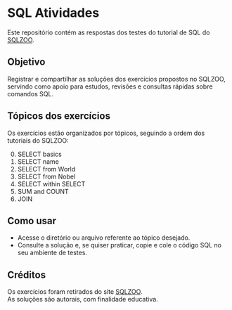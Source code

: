 # SQL Atividades

Este repositório contém as respostas dos testes do tutorial de SQL do [SQLZOO](https://www.sqlzoo.net/wiki/SQL_Tutorial).

## Objetivo

Registrar e compartilhar as soluções dos exercícios propostos no SQLZOO, servindo como apoio para estudos, revisões e consultas rápidas sobre comandos SQL.

## Tópicos dos exercícios

Os exercícios estão organizados por tópicos, seguindo a ordem dos tutoriais do SQLZOO:

0. SELECT basics  
1. SELECT name  
2. SELECT from World  
3. SELECT from Nobel  
4. SELECT within SELECT  
5. SUM and COUNT  
6. JOIN  

## Como usar

- Acesse o diretório ou arquivo referente ao tópico desejado.
- Consulte a solução e, se quiser praticar, copie e cole o código SQL no seu ambiente de testes.

## Créditos

Os exercícios foram retirados do site [SQLZOO](https://www.sqlzoo.net/wiki/SQL_Tutorial).  
As soluções são autorais, com finalidade educativa.

